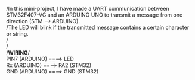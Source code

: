 /In this mini-project, I have made a UART communication between STM32F407-VG and an ARDUINO UNO to transmit a message from one direction (STM --> ARDUINO).
<br>/The LED will blink if the transmitted message contains a certain character or string.
<br>/
<br>/
<br>/****WIRING****/
<br>  PIN7 (ARDUINO) ====> LED 
<br>  Rx   (ARDUINO) ====> PA2 (STM32)
<br>  GND  (ARDUINO) ====> GND (STM32)
